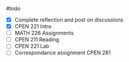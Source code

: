 #todo 
- [x] Complete reflection and post on discussions
- [x] CPEN 221 Intro
- [ ] MATH 226 Assignments
- [ ] CPEN 211 Reading
- [ ] CPEN 221 Lab
- [ ] Correspondance assignment CPEN 281